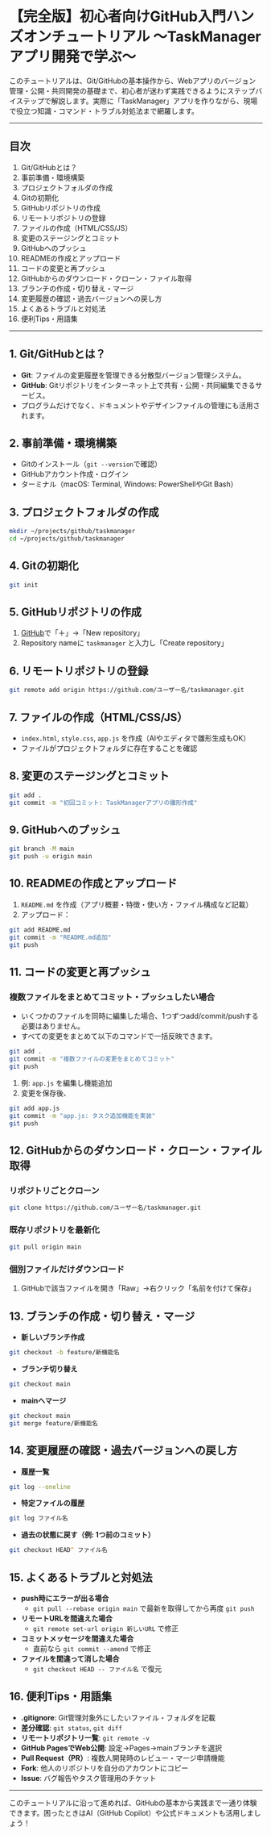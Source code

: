 # 【完全版】初心者向けGitHub入門ハンズオンチュートリアル 〜TaskManagerアプリ開発で学ぶ〜

このチュートリアルは、Git/GitHubの基本操作から、Webアプリのバージョン管理・公開・共同開発の基礎まで、初心者が迷わず実践できるようにステップバイステップで解説します。実際に「TaskManager」アプリを作りながら、現場で役立つ知識・コマンド・トラブル対処法まで網羅します。

---

## 目次
1. Git/GitHubとは？
2. 事前準備・環境構築
3. プロジェクトフォルダの作成
4. Gitの初期化
5. GitHubリポジトリの作成
6. リモートリポジトリの登録
7. ファイルの作成（HTML/CSS/JS）
8. 変更のステージングとコミット
9. GitHubへのプッシュ
10. READMEの作成とアップロード
11. コードの変更と再プッシュ
12. GitHubからのダウンロード・クローン・ファイル取得
13. ブランチの作成・切り替え・マージ
14. 変更履歴の確認・過去バージョンへの戻し方
15. よくあるトラブルと対処法
16. 便利Tips・用語集

---

## 1. Git/GitHubとは？
- **Git**: ファイルの変更履歴を管理できる分散型バージョン管理システム。
- **GitHub**: Gitリポジトリをインターネット上で共有・公開・共同編集できるサービス。
- プログラムだけでなく、ドキュメントやデザインファイルの管理にも活用されます。

## 2. 事前準備・環境構築
- Gitのインストール（`git --version`で確認）
- GitHubアカウント作成・ログイン
- ターミナル（macOS: Terminal, Windows: PowerShellやGit Bash）

## 3. プロジェクトフォルダの作成
```zsh
mkdir ~/projects/github/taskmanager
cd ~/projects/github/taskmanager
```

## 4. Gitの初期化
```zsh
git init
```

## 5. GitHubリポジトリの作成
1. [GitHub](https://github.com/)で「＋」→「New repository」
2. Repository nameに `taskmanager` と入力し「Create repository」

## 6. リモートリポジトリの登録
```zsh
git remote add origin https://github.com/ユーザー名/taskmanager.git
```

## 7. ファイルの作成（HTML/CSS/JS）
- `index.html`, `style.css`, `app.js` を作成（AIやエディタで雛形生成もOK）
- ファイルがプロジェクトフォルダに存在することを確認

## 8. 変更のステージングとコミット
```zsh
git add .
git commit -m "初回コミット: TaskManagerアプリの雛形作成"
```

## 9. GitHubへのプッシュ
```zsh
git branch -M main
git push -u origin main
```

## 10. READMEの作成とアップロード
1. `README.md` を作成（アプリ概要・特徴・使い方・ファイル構成など記載）
2. アップロード：
```zsh
git add README.md
git commit -m "README.md追加"
git push
```

## 11. コードの変更と再プッシュ

### 複数ファイルをまとめてコミット・プッシュしたい場合
- いくつかのファイルを同時に編集した場合、1つずつadd/commit/pushする必要はありません。
- すべての変更をまとめて以下のコマンドで一括反映できます。

```zsh
git add .
git commit -m "複数ファイルの変更をまとめてコミット"
git push
```

1. 例: `app.js` を編集し機能追加
2. 変更を保存後、
```zsh
git add app.js
git commit -m "app.js: タスク追加機能を実装"
git push
```

## 12. GitHubからのダウンロード・クローン・ファイル取得
### リポジトリごとクローン
```zsh
git clone https://github.com/ユーザー名/taskmanager.git
```
### 既存リポジトリを最新化
```zsh
git pull origin main
```
### 個別ファイルだけダウンロード
1. GitHubで該当ファイルを開き「Raw」→右クリック「名前を付けて保存」

## 13. ブランチの作成・切り替え・マージ
- **新しいブランチ作成**
```zsh
git checkout -b feature/新機能名
```
- **ブランチ切り替え**
```zsh
git checkout main
```
- **mainへマージ**
```zsh
git checkout main
git merge feature/新機能名
```

## 14. 変更履歴の確認・過去バージョンへの戻し方
- **履歴一覧**
```zsh
git log --oneline
```
- **特定ファイルの履歴**
```zsh
git log ファイル名
```
- **過去の状態に戻す（例: 1つ前のコミット）**
```zsh
git checkout HEAD^ ファイル名
```

## 15. よくあるトラブルと対処法
- **push時にエラーが出る場合**
  - `git pull --rebase origin main` で最新を取得してから再度 `git push`
- **リモートURLを間違えた場合**
  - `git remote set-url origin 新しいURL` で修正
- **コミットメッセージを間違えた場合**
  - 直前なら `git commit --amend` で修正
- **ファイルを間違って消した場合**
  - `git checkout HEAD -- ファイル名` で復元

## 16. 便利Tips・用語集
- **.gitignore**: Git管理対象外にしたいファイル・フォルダを記載
- **差分確認**: `git status`, `git diff`
- **リモートリポジトリ一覧**: `git remote -v`
- **GitHub PagesでWeb公開**: 設定→Pages→mainブランチを選択
- **Pull Request（PR）**: 複数人開発時のレビュー・マージ申請機能
- **Fork**: 他人のリポジトリを自分のアカウントにコピー
- **Issue**: バグ報告やタスク管理用のチケット

---

このチュートリアルに沿って進めれば、GitHubの基本から実践まで一通り体験できます。困ったときはAI（GitHub Copilot）や公式ドキュメントも活用しましょう！
